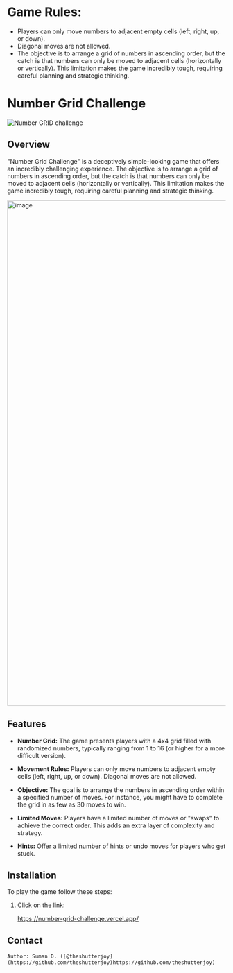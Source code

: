 # Game Rules:

- Players can only move numbers to adjacent empty cells (left, right, up, or down).
- Diagonal moves are not allowed.
- The objective is to arrange a grid of numbers in ascending order, but the catch is that numbers can only be moved to adjacent cells (horizontally or vertically). This limitation makes the game incredibly tough, requiring careful planning and strategic thinking.

# Number Grid Challenge

![Number GRID challenge](https://github.com/theshutterjoy/number-grid-challenge/assets/16652670/a123ea6f-009a-4f47-9f03-b062a89a3ae7)



## Overview

"Number Grid Challenge" is a deceptively simple-looking game that offers an incredibly challenging experience. The objective is to arrange a grid of numbers in ascending order, but the catch is that numbers can only be moved to adjacent cells (horizontally or vertically). This limitation makes the game incredibly tough, requiring careful planning and strategic thinking.

<img width="1166" alt="image" src="https://github.com/theshutterjoy/number-grid-challenge/assets/16652670/15a16ae3-f4bc-4237-8dc3-0d0e76ae30a9">

## Features

- **Number Grid:** The game presents players with a 4x4 grid filled with randomized numbers, typically ranging from 1 to 16 (or higher for a more difficult version).

- **Movement Rules:** Players can only move numbers to adjacent empty cells (left, right, up, or down). Diagonal moves are not allowed.

- **Objective:** The goal is to arrange the numbers in ascending order within a specified number of moves. For instance, you might have to complete the grid in as few as 30 moves to win.

- **Limited Moves:** Players have a limited number of moves or "swaps" to achieve the correct order. This adds an extra layer of complexity and strategy.

- **Hints:** Offer a limited number of hints or undo moves for players who get stuck.

## Installation

To play the game follow these steps:

1. Click on the link:

   <https://number-grid-challenge.vercel.app/>

## Contact
    Author: Suman D. ([@theshutterjoy](https://github.com/theshutterjoy)https://github.com/theshutterjoy)

  



